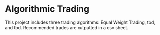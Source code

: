 # Algorithmic Trading
This project includes three trading algorithms: Equal Weight Trading, tbd, and tbd. 
Recommended trades are outputted in a csv sheet.